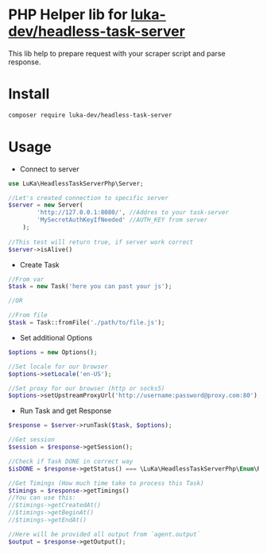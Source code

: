 # PHP Helper lib for [luka-dev/headless-task-server](https://github.com/luka-dev/headless-task-server-php)

This lib help to prepare request with your scraper script and parse response.

# Install
```bash
composer require luka-dev/headless-task-server
```

# Usage
- Connect to server
```php
use LuKa\HeadlessTaskServerPhp\Server;

//Let's created connection to specific server 
$server = new Server(
        'http://127.0.0.1:8080/', //Addres to your task-server
        'MySecretAuthKeyIfNeeded' //AUTH_KEY from server
    ); 
    
//This test will return true, if server work correct
$server->isAlive()
```
- Create Task
```php
//From var
$task = new Task('here you can past your js');

//OR

//From file
$task = Task::fromFile('./path/to/file.js');
```
- Set additional Options
```php
$options = new Options();

//Set locale for our browser
$options->setLocale('en-US');

//Set proxy for our browser (http or socks5)
$options->setUpstreamProxyUrl('http://username:password@proxy.com:80');
```
- Run Task and get Response
```php
$response = $server->runTask($task, $options);

//Get session
$session = $response->getSession();

//Check if Task DONE in correct way
$isDONE = $response->getStatus() === \LuKa\HeadlessTaskServerPhp\Enum\ResponseStatuses::DONE;

//Get Timings (How much time take to process this Task)
$timings = $response->getTimings()
//You can use this:
//$timings->getCreatedAt() 
//$timings->getBeginAt() 
//$timings->getEndAt()

//Here will be provided all output from `agent.output`
$output = $response->getOutput();
```